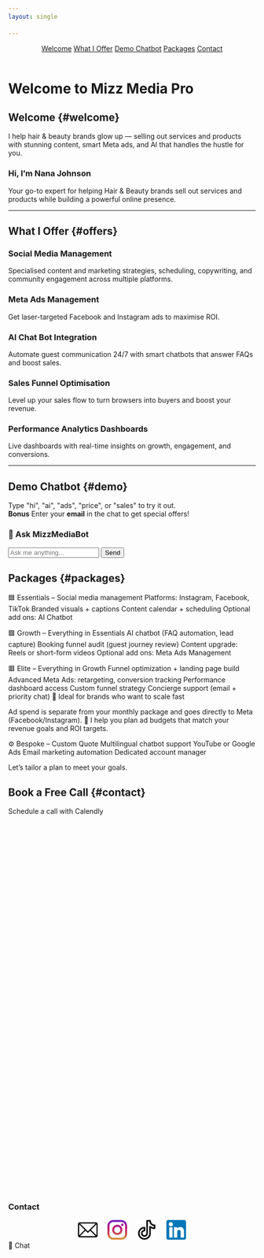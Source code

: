 ```yaml
---
layout: single

---
```



<header class="site-header">
  <nav>
    <a href="#welcome">Welcome</a>
    <a href="#offers">What I Offer</a>
    <a href="#demo">Demo Chatbot</a>
    <a href="#packages">Packages</a>
    <a href="#contact">Contact</a>
  </nav>
</header>


# Welcome to Mizz Media Pro
## Welcome {#welcome}

I help hair & beauty brands glow up — selling out services and products with stunning content, smart Meta ads, and AI that handles the hustle for you.

### Hi, I’m Nana Johnson

Your go-to expert for helping Hair & Beauty brands sell out services and products while building a powerful online presence.

---

## What I Offer {#offers}

### Social Media Management

Specialised content and marketing strategies, scheduling, copywriting, and community engagement across multiple platforms.

### Meta Ads Management

Get laser-targeted Facebook and Instagram ads to maximise ROI.

### AI Chat Bot Integration

Automate guest communication 24/7 with smart chatbots that answer FAQs and boost sales.

### Sales Funnel Optimisation

Level up your sales flow to turn browsers into buyers and boost your revenue.

### Performance Analytics Dashboards

Live dashboards with real-time insights on growth, engagement, and conversions.

---

## Demo Chatbot {#demo}

Type "hi", "ai", "ads", "price", or "sales" to try it out.  
**Bonus** Enter your **email** in the chat to get special offers!

  <div id="chatbot-container">
    <h3>💬 Ask MizzMediaBot</h3>
    <div id="chatlog"></div>
    <div id="input-area">
      <input id="userInput" type="text" placeholder="Ask me anything..." onkeydown="if(event.key==='Enter') sendMessage()" />
      <button id="sendBtn" onclick="sendMessage()">Send</button>
    </div>
  </div>

  <script>
    const chatlog = document.getElementById('chatlog');
    const userInput = document.getElementById('userInput');

    const responses = [
      { keywords: ['hi', 'hello'], reply: 'Hi there! Need help with content, ads or AI? 😊' },
      { keywords: ['ai', 'chatbot'], reply: 'I automate replies 24/7 using smart chatbots!' },
      { keywords: ['ads', 'meta'], reply: 'Meta Ads help you attract your dream clients.' },
      { keywords: ['price', 'cost'], reply: 'Packages start at £1,000/month. Ask for more!' },
      { keywords: ['sales'], reply: 'I help optimize funnels to boost conversions.' }
    ];

    function appendMessage(text, sender = 'bot') {
      const bubble = document.createElement('div');
      bubble.className = `chat-bubble ${sender}`;
      bubble.textContent = text;
      chatlog.appendChild(bubble);
      chatlog.scrollTop = chatlog.scrollHeight;
    }

    function sendMessage() {
      const input = userInput.value.trim();
      if (!input) return;

      appendMessage(input, 'user');
      userInput.value = '';

      const userText = input.toLowerCase();
      const emailRegex = /\S+@\S+\.\S+/;

      setTimeout(() => {
        let reply = "Try asking about AI, pricing, or ads!";

        if (emailRegex.test(userText)) {
          reply = "Thanks for sharing your email! I'll send you exclusive offers soon.";
        } else {
          for (const item of responses) {
            if (item.keywords.some(k => userText.includes(k))) {
              reply = item.reply;
              break;
            }
          }
        }
        appendMessage(reply, 'bot');
      }, 800);
    }
  </script>

## Packages {#packages}
🟦 Essentials – Social media management
Platforms: Instagram, Facebook, TikTok
Branded visuals + captions
Content calendar + scheduling
Optional add ons: AI Chatbot

🟪 Growth – Everything in Essentials
AI chatbot (FAQ automation, lead capture)
Booking funnel audit (guest journey review)
Content upgrade: Reels or short-form videos
Optional add ons: Meta Ads Management

🟥 Elite – Everything in Growth
Funnel optimization + landing page build
Advanced Meta Ads: retargeting, conversion tracking
Performance dashboard access
Custom funnel strategy
Concierge support (email + priority chat)
🎯 Ideal for brands who want to scale fast

Ad spend is separate from your monthly package and goes directly to Meta (Facebook/Instagram).
🧠 I help you plan ad budgets that match your revenue goals and ROI targets.

⚙️ Bespoke – Custom Quote
Multilingual chatbot support
YouTube or Google Ads
Email marketing automation
Dedicated account manager

Let’s tailor a plan to meet your goals.

## Book a Free Call {#contact}
Schedule a call with Calendly

  <div class="calendly-inline-widget" data-url="https://calendly.com/mizzmediapro" style="min-width:320px;height:700px;"></div>
  <script type="text/javascript" src="https://assets.calendly.com/assets/external/widget.js" async></script>

  <br><br>

  <h3>Contact</h3>

  <div id="contact-icons" style="display: flex; justify-content: center; gap: 20px; align-items: center;">

<a href="mailto:connect@mizzmediapro.com" title="Email">
  <img src="/assets/images/email.png" alt="Email" style="height: 40px; width: auto;">
</a>

<a href="https://www.instagram.com/mizzmediapro" target="_blank" rel="noopener" title="Instagram">
  <img src="/assets/images/instagram.png" alt="Instagram" style="height: 40px; width: auto;">
</a>

<a href="https://www.tiktok.com/@mizzmedia" target="_blank" rel="noopener" title="TikTok">
  <img src="/assets/images/tiktok.png" alt="TikTok" style="height: 40px; width: auto;">
</a>

<a href="https://www.linkedin.com/in/nana-e-a-johnson-282522a6" target="_blank" rel="noopener" title="LinkedIn">
  <img src="/assets/images/linkedin.png" alt="LinkedIn" style="height: 40px; width: auto;">
</a>

  </div>


<!-- Floating Chatbot Icon -->

<div id="floating-chat" onclick="document.getElementById('demo').scrollIntoView({ behavior: 'smooth' });">
  💬 Chat
</div>


